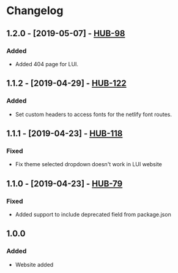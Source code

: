 # Changelog

## 1.2.0 - [2019-05-07] - [HUB-98](https://creditandfinance.atlassian.net/browse/HUB-98)
### Added
- Added 404 page for LUI.

## 1.1.2 - [2019-04-29] - [HUB-122](https://creditandfinance.atlassian.net/browse/HUB-122)
### Added
- Set custom headers to access fonts for the netlify font routes.

## 1.1.1 - [2019-04-23] - [HUB-118](https://creditandfinance.atlassian.net/browse/HUB-118)
### Fixed
- Fix theme selected dropdown doesn't work in LUI website

## 1.1.0 - [2019-04-23] - [HUB-79](https://creditandfinance.atlassian.net/browse/HUB-79)
### Fixed
- Added support to include deprecated field from package.json

## 1.0.0
### Added
- Website added

